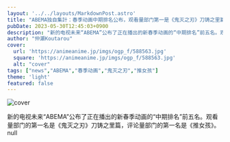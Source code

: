 ```yaml
---
layout: '../../layouts/MarkdownPost.astro'
title: "ABEMA独自集計：春季动画中期排名公布，观看量部门第一是《鬼灭之刃》刀铸之里篇，评论量部门第一是《推女孩》！"
pubDate: 2023-05-30T12:45:03+0900
description: "新的电视未来“ABEMA”公布了正在播出的新春季动画的“中期排名”前五名。观看量部门的第一名是《鬼灭之刃》刀铸之里篇，评论量部门的第一名是《推女孩》。"
author: "仲瀬Koutarou"
cover:
  url: 'https://animeanime.jp/imgs/ogp_f/588563.jpg'
  square: 'https://animeanime.jp/imgs/ogp_f/588563.jpg'
  alt: "cover"
tags: ["news","ABEMA","春季动画","鬼灭之刃","推女孩"]
theme: 'light'
featured: false
---
```

![cover](https://animeanime.jp/imgs/ogp_f/588563.jpg)

新的电视未来“ABEMA”公布了正在播出的新春季动画的“中期排名”前五名。观看量部门的第一名是《鬼灭之刃》刀铸之里篇，评论量部门的第一名是《推女孩》。
null
